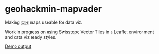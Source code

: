 # geohackmin-mapvader
Making 🇨🇭 maps useable for data viz.

Work in progress on using Swisstopo Vector Tiles in a Leaflet environment and data viz ready styles.

[Demo output](https://cividi.github.io/geohackmin-mapvader/leaflet_example.html)
